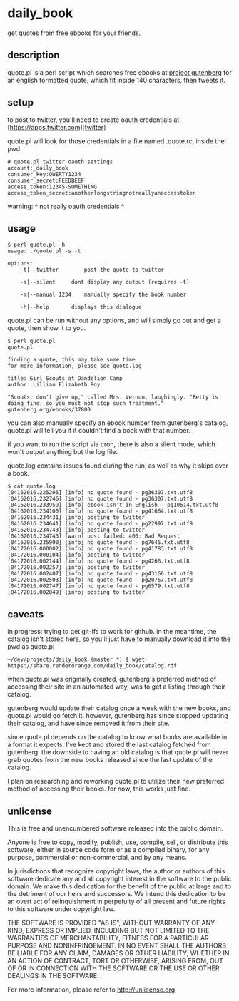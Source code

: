# daily_book

get quotes from free ebooks for your friends.

## description

quote.pl is a perl script which searches free ebooks at [project gutenberg][gutenberg] for an english formatted quote, which fit inside 140 characters, then tweets it.

## setup

to post to twitter, you'll need to create oauth credentials at [https://apps.twitter.com][twitter]

quote.pl will look for those credentials in a file named .quote.rc, inside the pwd

```
# quote.pl twitter oauth settings
account:_daily_book
consumer_key:QWERTY1234
consumer_secret:FEEDBEEF
access_token:12345-SOMETHING
access_token_secret:anotherlongstringnotreallyanaccesstoken
```
warning: ^ not really oauth credentials ^

## usage

```
$ perl quote.pl -h
usage: ./quote.pl -s -t

options:
	-t|--twitter		post the quote to twitter

	-s|--silent		dont display any output (requires -t)

	-m|--manual 1234	manually specify the book number

	-h|--help		displays this dialogue
```

quote.pl can be run without any options, and will simply go out and get a quote, then show it to you.

```
$ perl quote.pl
quote.pl

finding a quote, this may take some time
for more information, please see quote.log

title: Girl Scouts at Dandelion Camp 
author: Lillian Elizabeth Roy 

"Scouts, don't give up," called Mrs. Vernon, laughingly. "Betty is doing fine, so you must not stop such treatment." gutenberg.org/ebooks/37800

```

you can also manually specify an ebook number from gutenberg's catalog, quote.pl will tell you if it couldn't find a book with that number.

if you want to run the script via cron, there is also a silent mode, which won't output anything but the log file.

quote.log contains issues found during the run, as well as why it skips over a book.

```
$ cat quote.log 
[04162016.225205] [info] no quote found - pg36307.txt.utf8
[04162016.232746] [info] no quote found - pg36307.txt.utf8
[04162016.233959] [info] ebook isn't in English - pg10514.txt.utf8
[04162016.234100] [info] no quote found - pg41664.txt.utf8
[04162016.234431] [info] posting to twitter
[04162016.234641] [info] no quote found - pg22997.txt.utf8
[04162016.234743] [info] posting to twitter
[04162016.234743] [warn] post failed: 400: Bad Request
[04162016.235900] [info] no quote found - pg7645.txt.utf8
[04172016.000002] [info] no quote found - pg41783.txt.utf8
[04172016.000104] [info] posting to twitter
[04172016.002144] [info] no quote found - pg4266.txt.utf8
[04172016.002257] [info] posting to twitter
[04172016.002407] [info] no quote found - pg43166.txt.utf8
[04172016.002503] [info] no quote found - pg20767.txt.utf8
[04172016.002747] [info] no quote found - pg6579.txt.utf8
[04172016.002849] [info] posting to twitter
```

## caveats

in progress: trying to get git-lfs to work for github.  in the meantime, the catalog isn't stored here, so you'll just have to manually download it into the pwd as quote.pl

```
~/dev/projects/daily_book (master *) $ wget https://share.renderorange.com/daily_book/catalog.rdf
```

when quote.pl was originally created, gutenberg's preferred method of accessing their site in an automated way, was to get a listing through their catalog.

gutenberg would update their catalog once a week with the new books, and quote.pl would go fetch it.  however, gutenberg has since stopped updating their catalog, and have since removed it from their site.

since quote.pl depends on the catalog to know what books are available in a format it expects, I've kept and stored the last catalog fetched from gutenberg.  the downside to having an old catalog is that quote.pl will never grab quotes from the new books released since the last update of the catalog.

I plan on researching and reworking quote.pl to utilize their new preferred method of accessing their books.  for now, this works just fine.


## unlicense

This is free and unencumbered software released into the public domain.

Anyone is free to copy, modify, publish, use, compile, sell, or
distribute this software, either in source code form or as a compiled
binary, for any purpose, commercial or non-commercial, and by any
means.

In jurisdictions that recognize copyright laws, the author or authors
of this software dedicate any and all copyright interest in the
software to the public domain. We make this dedication for the benefit
of the public at large and to the detriment of our heirs and
successors. We intend this dedication to be an overt act of
relinquishment in perpetuity of all present and future rights to this
software under copyright law.

THE SOFTWARE IS PROVIDED "AS IS", WITHOUT WARRANTY OF ANY KIND,
EXPRESS OR IMPLIED, INCLUDING BUT NOT LIMITED TO THE WARRANTIES OF
MERCHANTABILITY, FITNESS FOR A PARTICULAR PURPOSE AND NONINFRINGEMENT.
IN NO EVENT SHALL THE AUTHORS BE LIABLE FOR ANY CLAIM, DAMAGES OR
OTHER LIABILITY, WHETHER IN AN ACTION OF CONTRACT, TORT OR OTHERWISE,
ARISING FROM, OUT OF OR IN CONNECTION WITH THE SOFTWARE OR THE USE OR
OTHER DEALINGS IN THE SOFTWARE.

For more information, please refer to <http://unlicense.org>

[gutenberg]: http://www.gutenberg.org/wiki/Main_Page
[twitter]: https://apps.twitter.com
